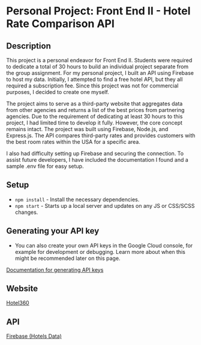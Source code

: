 # Personal Project: Front End II - Hotel Rate Comparison API

## Description
This project is a personal endeavor for Front End II. Students were required to dedicate a total of 30 hours to build an individual project separate from the group assignment. For my personal project, I built an API using Firebase to host my data. Initially, I attempted to find a free hotel API, but they all required a subscription fee. Since this project was not for commercial purposes, I decided to create one myself.

The project aims to serve as a third-party website that aggregates data from other agencies and returns a list of the best prices from partnering agencies. Due to the requirement of dedicating at least 30 hours to this project, I had limited time to develop it fully. However, the core concept remains intact. The project was built using Firebase, Node.js, and Express.js. The API compares third-party rates and provides customers with the best room rates within the USA for a specific area.

I also had difficulty setting up Firebase and securing the connection. To assist future developers, I have included the documentation I found and a sample .env file for easy setup.

## Setup

- `npm install` - Install the necessary dependencies.
- `npm start` - Starts up a local server and updates on any JS or CSS/SCSS changes.

## Generating your API key
- You can also create your own API keys in the Google Cloud console, for example for development or debugging. Learn more about when this might be recommended later on this page.

[Documentation for generating API keys](https://firebase.google.com/docs/projects/api-keys?hl=en&authuser=0&_gl=1*1947b0*_ga*NTMxMDM0ODMwLjE3MTg3MjEzNTE.*_ga_CW55HF8NVT*MTcyMDExMjY1Mi42LjEuMTcyMDExNDYzMi43LjAuMA..)

## Website
[Hotel360](https://front-end-ii-personal-project.onrender.com/)

## API 
[Firebase (Hotels Data)](https://front-end-ii-personal-project.onrender.com/api/hotels)




